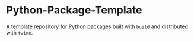 # Python-Package-Template
A template repository for Python packages built with `build` and distributed with `twine`.
